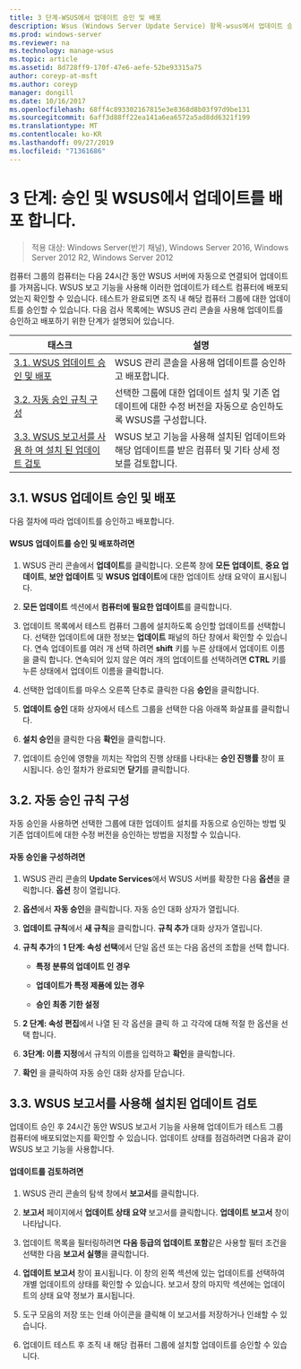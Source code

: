 ```yaml
---
title: 3 단계-WSUS에서 업데이트 승인 및 배포
description: Wsus (Windows Server Update Service) 항목-wsus에서 업데이트 승인 및 배포는 WSUS를 배포 하는 4 단계 프로세스의 3 단계입니다.
ms.prod: windows-server
ms.reviewer: na
ms.technology: manage-wsus
ms.topic: article
ms.assetid: 8d728ff9-170f-47e6-aefe-52be93315a75
author: coreyp-at-msft
ms.author: coreyp
manager: dongill
ms.date: 10/16/2017
ms.openlocfilehash: 68ff4c893302167815e3e8368d8b03f97d9be131
ms.sourcegitcommit: 6aff3d88ff22ea141a6ea6572a5ad8dd6321f199
ms.translationtype: MT
ms.contentlocale: ko-KR
ms.lasthandoff: 09/27/2019
ms.locfileid: "71361686"
---
```

# <a name="step-3-approve-and-deploy-updates-in-wsus"></a>3 단계: 승인 및 WSUS에서 업데이트를 배포 합니다.

>적용 대상: Windows Server(반기 채널), Windows Server 2016, Windows Server 2012 R2, Windows Server 2012

컴퓨터 그룹의 컴퓨터는 다음 24시간 동안 WSUS 서버에 자동으로 연결되어 업데이트를 가져옵니다. WSUS 보고 기능을 사용해 이러한 업데이트가 테스트 컴퓨터에 배포되었는지 확인할 수 있습니다. 테스트가 완료되면 조직 내 해당 컴퓨터 그룹에 대한 업데이트를 승인할 수 있습니다. 다음 검사 목록에는 WSUS 관리 콘솔을 사용해 업데이트를 승인하고 배포하기 위한 단계가 설명되어 있습니다.

|태스크|설명|
|----|--------|
|[3.1. WSUS 업데이트 승인 및 배포](3-approve-and-deploy-updates-in-wsus.md#BKM_3.1.)|WSUS 관리 콘솔을 사용해 업데이트를 승인하고 배포합니다.|
|[3.2. 자동 승인 규칙 구성](3-approve-and-deploy-updates-in-wsus.md#BKM_3.2.a.)|선택한 그룹에 대한 업데이트 설치 및 기존 업데이트에 대한 수정 버전을 자동으로 승인하도록 WSUS를 구성합니다.|
|[3.3. WSUS 보고서를 사용 하 여 설치 된 업데이트 검토](3-approve-and-deploy-updates-in-wsus.md#BKM_3.3.)|WSUS 보고 기능을 사용해 설치된 업데이트와 해당 업데이트를 받은 컴퓨터 및 기타 상세 정보를 검토합니다.|

## <a name="BKM_3.1."></a>3.1. WSUS 업데이트 승인 및 배포
다음 절차에 따라 업데이트를 승인하고 배포합니다.

#### <a name="to-approve-and-deploy-wsus-updates"></a>WSUS 업데이트를 승인 및 배포하려면

1.  WSUS 관리 콘솔에서 **업데이트**를 클릭합니다. 오른쪽 창에 **모든 업데이트**, **중요 업데이트**, **보안 업데이트** 및 **WSUS 업데이트**에 대한 업데이트 상태 요약이 표시됩니다.

2.  **모든 업데이트** 섹션에서 **컴퓨터에 필요한 업데이트**를 클릭합니다.

3.  업데이트 목록에서 테스트 컴퓨터 그룹에 설치하도록 승인할 업데이트를 선택합니다. 선택한 업데이트에 대한 정보는 **업데이트** 패널의 하단 창에서 확인할 수 있습니다. 연속 업데이트를 여러 개 선택 하려면 **shift** 키를 누른 상태에서 업데이트 이름을 클릭 합니다. 연속되어 있지 않은 여러 개의 업데이트를 선택하려면 **CTRL** 키를 누른 상태에서 업데이트 이름을 클릭합니다.

4.  선택한 업데이트를 마우스 오른쪽 단추로 클릭한 다음 **승인**을 클릭합니다.

5.  **업데이트 승인** 대화 상자에서 테스트 그룹을 선택한 다음 아래쪽 화살표를 클릭합니다.

6.  **설치 승인**을 클릭한 다음 **확인**을 클릭합니다.

7.  업데이트 승인에 영향을 끼치는 작업의 진행 상태를 나타내는 **승인 진행률** 창이 표시됩니다. 승인 절차가 완료되면 **닫기**를 클릭합니다.

## <a name="BKM_3.2.a."></a>3.2. 자동 승인 규칙 구성
자동 승인을 사용하면 선택한 그룹에 대한 업데이트 설치를 자동으로 승인하는 방법 및 기존 업데이트에 대한 수정 버전을 승인하는 방법을 지정할 수 있습니다.

#### <a name="to-configure-automatic-approvals"></a>자동 승인을 구성하려면

1.  WSUS 관리 콘솔의 **Update Services**에서 WSUS 서버를 확장한 다음 **옵션**을 클릭합니다. **옵션** 창이 열립니다.

2.  **옵션**에서 **자동 승인**을 클릭합니다. 자동 승인 대화 상자가 열립니다.

3.  **업데이트 규칙**에서 **새 규칙**을 클릭합니다. **규칙 추가** 대화 상자가 열립니다.

4.  **규칙 추가**의 **1 단계: 속성 선택**에서 단일 옵션 또는 다음 옵션의 조합을 선택 합니다.

    -   **특정 분류의 업데이트 인 경우**

    -   **업데이트가 특정 제품에 있는 경우**

    -   **승인 최종 기한 설정**

5.  **2 단계: 속성 편집**에서 나열 된 각 옵션을 클릭 하 고 각각에 대해 적절 한 옵션을 선택 합니다.

6.  **3단계: 이름 지정**에서 규칙의 이름을 입력하고 **확인**을 클릭합니다.

7.  **확인** 을 클릭하여 자동 승인 대화 상자를 닫습니다.

## <a name="BKM_3.3."></a>3.3. WSUS 보고서를 사용해 설치된 업데이트 검토
업데이트 승인 후 24시간 동안 WSUS 보고서 기능을 사용해 업데이트가 테스트 그룹 컴퓨터에 배포되었는지를 확인할 수 있습니다. 업데이트 상태를 점검하려면 다음과 같이 WSUS 보고 기능을 사용합니다.

#### <a name="to-review-updates"></a>업데이트를 검토하려면

1.  WSUS 관리 콘솔의 탐색 창에서 **보고서**를 클릭합니다.

2.  **보고서** 페이지에서 **업데이트 상태 요약** 보고서를 클릭합니다. **업데이트 보고서** 창이 나타납니다.

3.  업데이트 목록을 필터링하려면 **다음 등급의 업데이트 포함**같은 사용할 필터 조건을 선택한 다음 **보고서 실행**을 클릭합니다.

4.  **업데이트 보고서** 창이 표시됩니다. 이 창의 왼쪽 섹션에 있는 업데이트를 선택하여 개별 업데이트의 상태를 확인할 수 있습니다. 보고서 창의 마지막 섹션에는 업데이트의 상태 요약 정보가 표시됩니다.

5.  도구 모음의 저장 또는 인쇄 아이콘을 클릭해 이 보고서를 저장하거나 인쇄할 수 있습니다.

6.  업데이트 테스트 후 조직 내 해당 컴퓨터 그룹에 설치할 업데이트를 승인할 수 있습니다.

